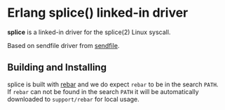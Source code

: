 Erlang splice() linked-in driver
==================================

**splice** is a linked-in driver for the splice(2) Linux syscall.

Based on sendfile driver from [sendfile](https://github.com/tuncer/sendfile).

Building and Installing
-----------------------

splice is built with [rebar](http://bitbucket.org/basho/rebar/) and
we do expect `rebar` to be in the search `PATH`.  
If `rebar` can not be found in the search `PATH` it will be
automatically downloaded to `support/rebar` for local usage.
